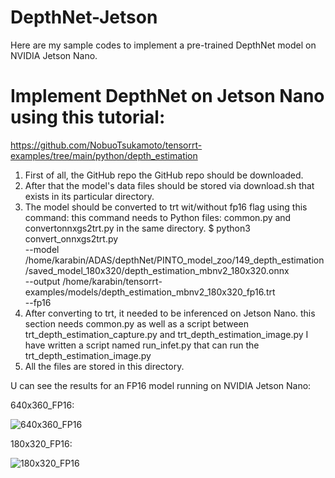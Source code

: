 # DepthNet-Jetson
Here are my sample codes to implement a pre-trained DepthNet model on NVIDIA Jetson Nano.

# Implement DepthNet on Jetson Nano using this tutorial:

https://github.com/NobuoTsukamoto/tensorrt-examples/tree/main/python/depth_estimation

1. First of all, the GitHub repo the GitHub repo should be downloaded.
2. After that the model's data files should be stored via download.sh that exists in its particular directory.
3. The model should be converted to trt wit/without fp16 flag using this command:
	this command needs to Python files: common.py and convertonnxgs2trt.py in the same directory.
	$ python3 convert_onnxgs2trt.py \
	--model /home/karabin/ADAS/depthNet/PINTO_model_zoo/149_depth_estimation/saved_model_180x320/depth_estimation_mbnv2_180x320.onnx \
	--output /home/karabin/tensorrt-examples/models/depth_estimation_mbnv2_180x320_fp16.trt \
	--fp16
4. After converting to trt, it needed to be inferenced on Jetson Nano.
	this section needs common.py as well as a script between trt_depth_estimation_capture.py 
	and trt_depth_estimation_image.py
	I have written a script named run_infet.py that can run the trt_depth_estimation_image.py
5. All the files are stored in this directory.

U can see the results for an FP16 model running on NVIDIA Jetson Nano:

640x360_FP16:

![640x360_FP16](https://github.com/salemsajjad/DepthNet-Jetson/assets/31271355/beb24167-c585-4608-aa23-d6016ccc2ec2)



180x320_FP16:

![180x320_FP16](https://github.com/salemsajjad/DepthNet-Jetson/assets/31271355/436efaf3-f84a-41f5-96ca-57ab0213e4af)




